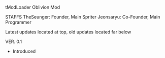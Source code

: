  tModLoader Oblivion Mod
 
 STAFFS
 TheSeunger: Founder, Main Spriter
 Jeonsaryu: Co-Founder, Main Programmer
 
 Latest updates located at top, old updates located far below
 
 VER. 0.1
 - Introduced
